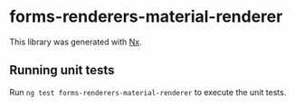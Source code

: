 # forms-renderers-material-renderer

This library was generated with [Nx](https://nx.dev).

## Running unit tests

Run `ng test forms-renderers-material-renderer` to execute the unit tests.
